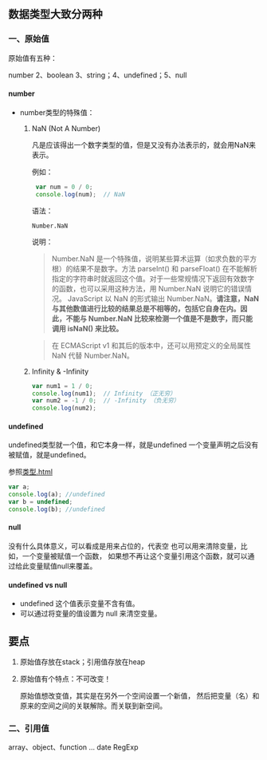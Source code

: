 ## 数据类型大致分两种
### 一、原始值
原始值有五种：

number 2、boolean 3、string；4、undefined；5、null

#### number
- number类型的特殊值：
   1) NaN (Not A Number)

      凡是应该得出一个数字类型的值，但是又没有办法表示的，就会用NaN来表示。

      例如：
      ```javascript
       var num = 0 / 0;
       console.log(num);  // NaN
       ```

       语法：
       ```
       Number.NaN
       ```

       说明：
       >Number.NaN 是一个特殊值，说明某些算术运算（如求负数的平方根）的结果不是数字。方法 parseInt() 和 parseFloat() 在不能解析指定的字符串时就返回这个值。对于一些常规情况下返回有效数字的函数，也可以采用这种方法，用 Number.NaN 说明它的错误情况。
        JavaScript 以 NaN 的形式输出 Number.NaN。**请注意，NaN 与其他数值进行比较的结果总是不相等的，包括它自身在内。因此，不能与 Number.NaN 比较来检测一个值是不是数字，而只能调用 isNaN() 来比较。**

        >在 ECMAScript v1 和其后的版本中，还可以用预定义的全局属性 NaN 代替 Number.NaN。

   2) Infinity & -Infinity
      ```javascript
      var num1 = 1 / 0;
      console.log(num1);  // Infinity （正无穷）
      var num2 = -1 / 0;  // -Infinity （负无穷）
      console.log(num2);
      ```

#### undefined
 undefined类型就一个值，和它本身一样，就是undefined
一个变量声明之后没有被赋值，就是undefined。

参照[类型.html](类型.html)
```javascript
var a;
console.log(a); //undefined
var b = undefined;
console.log(b); //undefined
```

#### null
没有什么具体意义，可以看成是用来占位的，代表空
 也可以用来清除变量，比如，一个变量被赋值一个函数，
 如果想不再让这个变量引用这个函数，就可以通过给此变量赋值null来覆盖。

#### undefined vs null
- undefined 这个值表示变量不含有值。
- 可以通过将变量的值设置为 null 来清空变量。
## 要点
1. 原始值存放在stack；引用值存放在heap
2. 原始值有个特点：不可改变！

   原始值想改变值，其实是在另外一个空间设置一个新值，
然后把变量（名）和原来的空间之间的关联解除。而关联到新空间。

### 二、引用值
array、object、function ... date RegExp


